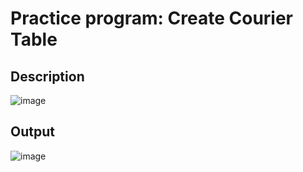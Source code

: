 # Practice program: Create Courier Table

## Description

![image](https://github.com/Tan12d/PWC_RDBMS_using_Oracle/assets/100254217/4722c85d-acd4-43a9-8152-0a89a04f4e80)

## Output

![image](https://github.com/Tan12d/PWC_RDBMS_using_Oracle/assets/100254217/c321b3db-1291-492c-994d-9e82c2afd472)
